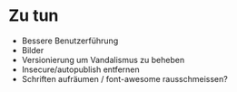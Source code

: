 Zu tun
======

- Bessere Benutzerführung
- Bilder
- Versionierung um Vandalismus zu beheben
- Insecure/autopublish entfernen
- Schriften aufräumen / font-awesome rausschmeissen?
